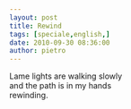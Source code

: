 ```yaml
---
layout: post
title: Rewind
tags: [speciale,english,]
date: 2010-09-30 08:36:00
author: pietro
---
```

Lame lights are walking slowly<br/>and the path is in my hands<br/>rewinding.<br/>
